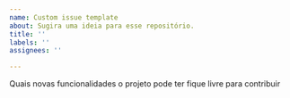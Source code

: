 ```yaml
---
name: Custom issue template
about: Sugira uma ideia para esse repositório.
title: ''
labels: ''
assignees: ''

---
```


Quais novas funcionalidades o projeto pode ter fique livre para contribuir
